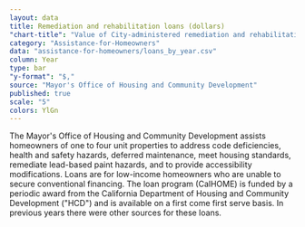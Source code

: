 ```yaml
---
layout: data
title: Remediation and rehabilitation loans (dollars)
"chart-title": "Value of City-administered remediation and rehabilitation loans by year, 2004-2014 Q2"
category: "Assistance-for-Homeowners"
data: "assistance-for-homeowners/loans_by_year.csv"
column: Year
type: bar
"y-format": "$,"
source: "Mayor's Office of Housing and Community Development"
published: true
scale: "5"
colors: YlGn
---
```


The Mayor's Office of Housing and Community Development assists homeowners of one to four unit properties to address code deficiencies, health and safety hazards, deferred maintenance, meet housing standards, remediate lead-based paint hazards, and to provide accessibility modifications. Loans are for low-income homeowners who are unable to secure conventional financing. The loan program (CalHOME) is funded by a periodic award from the California Department of Housing and Community Development ("HCD") and is available on a first come first serve basis. In previous years there were other sources for these loans.